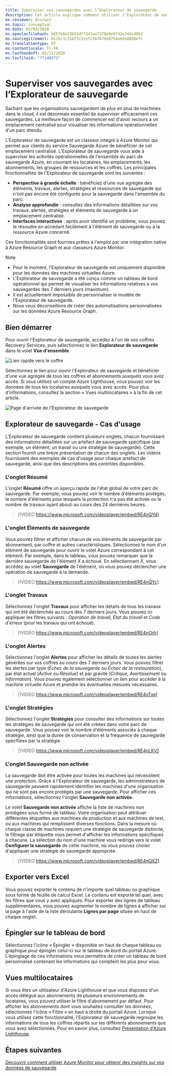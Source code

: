 ```yaml
---
title: Superviser vos sauvegardes avec l’Explorateur de sauvegarde
description: Cet article explique comment utiliser l'Explorateur de sauvegarde pour superviser les sauvegardes en temps réel dans l'ensemble des coffres, abonnements, régions et locataires.
ms.reviewer: dcurwin
ms.topic: conceptual
ms.date: 02/03/2020
ms.openlocfilehash: b65f68e33b53dff341ee72f6b9e9f42e344c49b1
ms.sourcegitcommit: 812bc3c318f513cefc5b767de8754a6da888befc
ms.translationtype: HT
ms.contentlocale: fr-FR
ms.lasthandoff: 02/12/2020
ms.locfileid: "77149573"
---
```

# <a name="monitor-your-backups-with-backup-explorer"></a>Superviser vos sauvegardes avec l’Explorateur de sauvegarde

Sachant que les organisations sauvegardent de plus en plus de machines dans le cloud, il est désormais essentiel de superviser efficacement ces sauvegardes. La meilleure façon de commencer est d'avoir recours à un emplacement centralisé pour visualiser les informations opérationnelles d'un parc étendu.

L'Explorateur de sauvegarde est un classeur intégré à Azure Monitor qui permet aux clients du service Sauvegarde Azure de bénéficier de cet emplacement centralisé. L'Explorateur de sauvegarde vous aide à superviser les activités opérationnelles de l'ensemble du parc de sauvegarde Azure, en couvrant les locataires, les emplacements, les abonnements, les groupes de ressources et les coffres. Les principales fonctionnalités de l'Explorateur de sauvegarde sont les suivantes :

* **Perspective à grande échelle** : bénéficiez d'une vue agrégée des éléments, travaux, alertes, stratégies et ressources de sauvegarde qui n'ont pas encore été configurés pour la sauvegarde dans l'ensemble du parc. 
* **Analyse approfondie** : consultez des informations détaillées sur vos travaux, alertes, stratégies et éléments de sauvegarde à un emplacement centralisé.
* **Interfaces interactives** : après avoir identifié un problème, vous pouvez le résoudre en accédant facilement à l'élément de sauvegarde ou à la ressource Azure concerné.

Ces fonctionnalités sont fournies prêtes à l'emploi par une intégration native à Azure Resource Graph et aux classeurs Azure Monitor.

> [!NOTE]
> * Pour le moment, l'Explorateur de sauvegarde est uniquement disponible pour les données des machines virtuelles Azure.
> * L'Explorateur de sauvegarde a été conçu comme un tableau de bord opérationnel qui permet de visualiser les informations relatives à vos sauvegardes des 7 derniers jours (maximum).
> * Il est actuellement impossible de personnaliser le modèle de l'Explorateur de sauvegarde. 
> * Nous vous déconseillons de créer des automatisations personnalisées sur les données Azure Resource Graph.

## <a name="get-started"></a>Bien démarrer

Pour ouvrir l'Explorateur de sauvegarde, accédez à l'un de vos coffres Recovery Services, puis sélectionnez le lien **Explorateur de sauvegarde** dans le volet **Vue d'ensemble**.

![Lien rapide vers le coffre](media/backup-azure-monitor-with-backup-explorer/vault-quick-link.png)

Sélectionnez le lien pour ouvrir l'Explorateur de sauvegarde et bénéficier d'une vue agrégée de tous les coffres et abonnements auxquels vous avez accès. Si vous utilisez un compte Azure Lighthouse, vous pouvez voir les données de tous les locataires auxquels vous avez accès. Pour plus d'informations, consultez la section « Vues multilocataires » à la fin de cet article.

![Page d'arrivée de l'Explorateur de sauvegarde](media/backup-azure-monitor-with-backup-explorer/explorer-landing-page.png)

## <a name="backup-explorer-use-cases"></a>Explorateur de sauvegarde - Cas d'usage

L'Explorateur de sauvegarde contient plusieurs onglets, chacun fournissant des informations détaillées sur un artefact de sauvegarde spécifique (par exemple, un élément, un travail ou une stratégie de sauvegarde). Cette section fournit une brève présentation de chacun des onglets. Les vidéos fournissent des exemples de cas d'usage pour chaque artefact de sauvegarde, ainsi que des descriptions des contrôles disponibles.

### <a name="the-summary-tab"></a>L'onglet Résumé

L'onglet **Résumé** offre un aperçu rapide de l'état global de votre parc de sauvegarde. Par exemple, vous pouvez voir le nombre d'éléments protégés, le nombre d'éléments pour lesquels la protection n'a pas été activée ou le nombre de travaux ayant abouti au cours des 24 dernières heures.


> [!VIDEO https://www.microsoft.com/videoplayer/embed/RE4nQYd]

### <a name="the-backup-items-tab"></a>L'onglet Éléments de sauvegarde

Vous pouvez filtrer et afficher chacun de vos éléments de sauvegarde par abonnement, par coffre et autres caractéristiques. Sélectionnez le nom d'un élément de sauvegarde pour ouvrir le volet Azure correspondant à cet élément. Par exemple, dans le tableau, vous pouvez remarquer que la dernière sauvegarde de l'élément *X* a échoué. En sélectionnant *X*, vous accédez au volet **Sauvegarde** de l'élément, où vous pouvez déclencher une opération de sauvegarde à la demande.


> [!VIDEO https://www.microsoft.com/videoplayer/embed/RE4nQYc]

### <a name="the-jobs-tab"></a>L'onglet Travaux

Sélectionnez l'onglet **Travaux** pour afficher les détails de tous les travaux qui ont été déclenchés au cours des 7 derniers jours. Vous pouvez ici appliquer les filtres suivants : *Opération de travail*, *État du travail* et *Code d'erreur* (pour les travaux qui ont échoué).


> [!VIDEO https://www.microsoft.com/videoplayer/embed/RE4nOrh]

### <a name="the-alerts-tab"></a>L'onglet Alertes

Sélectionnez l'onglet **Alertes** pour afficher les détails de toutes les alertes générées sur vos coffres au cours des 7 derniers jours. Vous pouvez filtrer les alertes par type (*Échec de la sauvegarde* ou *Échec de la restauration*), par état actuel (*Active* ou *Résolue*) et par gravité (*Critique*, *Avertissement* ou *Information*). Vous pouvez également sélectionner un lien pour accéder à la machine virtuelle Azure et prendre les éventuelles mesures nécessaires.


> [!VIDEO https://www.microsoft.com/videoplayer/embed/RE4nTxe]

### <a name="the-policies-tab"></a>L'onglet Stratégies

Sélectionnez l'onglet **Stratégies** pour consulter des informations sur toutes les stratégies de sauvegarde qui ont été créées dans votre parc de sauvegarde. Vous pouvez voir le nombre d'éléments associés à chaque stratégie, ainsi que la durée de conservation et la fréquence de sauvegarde spécifiées par la stratégie.


> [!VIDEO https://www.microsoft.com/videoplayer/embed/RE4nLKV]

### <a name="the-backup-not-enabled-tab"></a>L'onglet Sauvegarde non activée

La sauvegarde doit être activée pour toutes les machines qui nécessitent une protection. Grâce à l'Explorateur de sauvegarde, les administrateurs de sauvegarde peuvent rapidement identifier les machines d'une organisation qui ne sont pas encore protégés par une sauvegarde. Pour afficher ces informations, sélectionnez l'onglet **Sauvegarde non activée**.

Le volet **Sauvegarde non activée** affiche la liste de machines non protégées sous forme de tableau. Votre organisation peut attribuer différentes étiquettes aux machines de production et aux machines de test, ou aux machines qui remplissent diverses fonctions. Dans la mesure où chaque classe de machines requiert une stratégie de sauvegarde distincte, le filtrage par étiquette vous permet d'afficher les informations spécifiques à chacune. La sélection du nom d'une machine vous redirige vers le volet **Configurer la sauvegarde** de cette machine, où vous pouvez choisir d'appliquer une stratégie de sauvegarde appropriée.


> [!VIDEO https://www.microsoft.com/videoplayer/embed/RE4nQXZ]

## <a name="export-to-excel"></a>Exporter vers Excel

Vous pouvez exporter le contenu de n'importe quel tableau ou graphique sous forme de feuille de calcul Excel. Le contenu est exporté tel quel, avec les filtres que vous y avez appliqués. Pour exporter des lignes de tableau supplémentaires, vous pouvez augmenter le nombre de lignes à afficher sur la page à l'aide de la liste déroulante **Lignes par page** située en haut de chaque onglet.

## <a name="pin-to-the-dashboard"></a>Épingler sur le tableau de bord

Sélectionnez l'icône « Épingler » disponible en haut de chaque tableau ou graphique pour épingler celui-ci sur le tableau de bord du portail Azure. L'épinglage de ces informations vous permettra de créer un tableau de bord personnalisé contenant les informations qui comptent les plus pour vous.

## <a name="cross-tenant-views"></a>Vues multilocataires

Si vous êtes un utilisateur d'Azure Lighthouse et que vous disposez d'un accès délégué aux abonnements de plusieurs environnements de locataires, vous pouvez utiliser le filtre d'abonnement par défaut. Pour afficher les abonnements dont vous souhaitez consulter les données, sélectionnez l'icône « Filtre » en haut à droite du portail Azure. Lorsque vous utilisez cette fonctionnalité, l'Explorateur de sauvegarde regroupe les informations de tous les coffres répartis sur les différents abonnements que vous avez sélectionnés. Pour en savoir plus, consultez [Présentation d'Azure Lighthouse](https://docs.microsoft.com/azure/lighthouse/overview).

## <a name="next-steps"></a>Étapes suivantes

[Découvrir comment utiliser Azure Monitor pour obtenir des insights sur vos données de sauvegarde](https://docs.microsoft.com/azure/backup/backup-azure-monitoring-use-azuremonitor)
